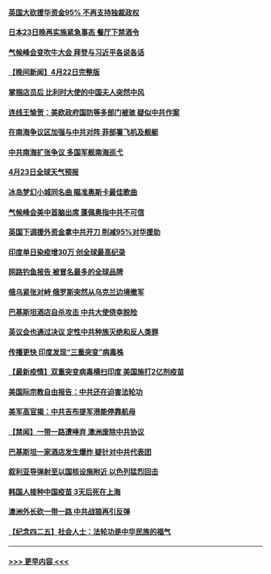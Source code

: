 #### [英国大砍援华资金95% 不再支持独裁政权](../pages/prog202/a103102407.md?t=04231352) 
#### [日本23日晚再实施紧急事态 餐厅下禁酒令](../pages/prog202/a103102390.md?t=04231352) 
#### [气候峰会变吹牛大会 拜登与习近平各说各话](../pages/prog202/a103102366.md?t=04231352) 
#### [【晚间新闻】4月22日完整版](../pages/prog202/a103102335.md?t=04231352) 
#### [掌掴店员后 比利时大使的中国夫人突然中风](../pages/prog202/a103102333.md?t=04231352) 
#### [连线王愉贺：美欧政府国防等多部门被骇 疑似中共作案](../pages/prog202/a103101454.md?t=04231352) 
#### [在南海争议区加强与中共对阵 菲部署飞机及舰艇](../pages/prog202/a103101909.md?t=04231352) 
#### [中共南海扩张争议 多国军舰南海巡弋](../pages/prog202/a103101288.md?t=04231352) 
#### [4月23日全球天气预报](../pages/prog202/a103102205.md?t=04231352) 
#### [冰岛梦幻小城同名曲 瞄准奥斯卡最佳歌曲](../pages/prog202/a103102174.md?t=04231352) 
#### [气候峰会美中首脑出席 蓬佩奥指中共不可信](../pages/prog202/a103102165.md?t=04231352) 
#### [英国下调援外资金拿中共开刀 削减95%对华援助](../pages/prog202/a103102082.md?t=04231352) 
#### [印度单日染疫增30万 创全球最高纪录](../pages/prog202/a103102122.md?t=04231352) 
#### [网路钓鱼报告 被冒名最多的全球品牌](../pages/prog202/a103102098.md?t=04231352) 
#### [俄乌紧张对峙 俄罗斯突然从乌克兰边境撤军](../pages/prog202/a103102092.md?t=04231352) 
#### [巴基斯坦酒店自杀攻击 中共大使侥幸脱险](../pages/prog202/a103102096.md?t=04231352) 
#### [英议会也通过决议 定性中共种族灭绝和反人类罪](../pages/prog202/a103102052.md?t=04231352) 
#### [传播更快 印度发现“三重突变”病毒株](../pages/prog202/a103101942.md?t=04231352) 
#### [【最新疫情】双重突变病毒横扫印度 美国施打2亿剂疫苗](../pages/prog202/a103101987.md?t=04231352) 
#### [美国际宗教自由报告：中共还在迫害法轮功](../pages/prog202/a103101979.md?t=04231352) 
#### [美军高官揭：中共吉布提军港能停靠航母](../pages/prog202/a103101972.md?t=04231352) 
#### [【禁闻】一带一路遭唾弃 澳洲废除中共协议](../pages/prog202/a103101958.md?t=04231352) 
#### [巴基斯坦一家酒店发生爆炸 疑针对中共代表团](../pages/prog202/a103101945.md?t=04231352) 
#### [叙利亚导弹射至以国核设施附近 以色列猛烈回击](../pages/prog202/a103101912.md?t=04231352) 
#### [韩国人接种中国疫苗 3天后死在上海](../pages/prog202/a103101828.md?t=04231352) 
#### [澳洲外长砍一带一路 中共战狼再引反弹](../pages/prog202/a103101814.md?t=04231352) 
#### [【纪念四二五】社会人士：法轮功是中华民族的福气](../pages/prog202/a103101762.md?t=04231352) 

----
#### [ >>> 更早内容 <<< ](../indexes/prog202-earlier.md)
